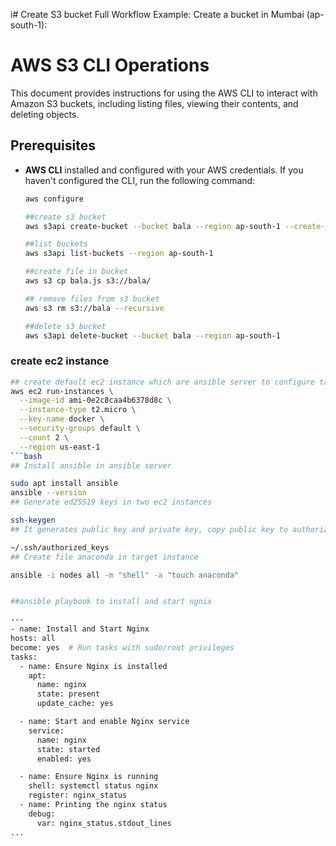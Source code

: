 i# Create S3 bucket
Full Workflow Example:
Create a bucket in Mumbai (ap-south-1):

# AWS S3 CLI Operations

This document provides instructions for using the AWS CLI to interact with Amazon S3 buckets, including listing files, viewing their contents, and deleting objects.

## Prerequisites

- **AWS CLI** installed and configured with your AWS credentials. If you haven't configured the CLI, run the following command:
  
  ```bash
  aws configure

  ##create s3 bucket
  aws s3api create-bucket --bucket bala --region ap-south-1 --create-bucket-configuration LocationConstraint=ap-south-1

  ##list buckets  
  aws s3api list-buckets --region ap-south-1

  ##create file in bucket
  aws s3 cp bala.js s3://bala/
  
  ## remove files from s3 bucket  
  aws s3 rm s3://bala --recursive
  
  ##delete s3 bucket
  aws s3api delete-bucket --bucket bala --region ap-south-1

### create ec2 instance
  ```bash
  ## create default ec2 instance which are ansible server to configure target server
  aws ec2 run-instances \
    --image-id ami-0e2c8caa4b6378d8c \
    --instance-type t2.micro \
    --key-name docker \
    --security-groups default \
    --count 2 \
    --region us-east-1
 ```bash
 ## Install ansible in ansible server
 
 sudo apt install ansible
 ansible --version
 ## Generate ed25519 keys in two ec2 instances
 
 ssh-keygen
 ## It generates public key and private key, copy public key to authorized_keys file /home/ubuntu/.ssh/id_ed25519.pub
 
 ~/.ssh/authorized_keys
 ## Create file anaconda in target instance

 ansible -i nodes all -m "shell" -a "touch anaconda" 
 

##ansible playbook to install and start ngnix

---
- name: Install and Start Nginx
  hosts: all
  become: yes  # Run tasks with sudo/root privileges
  tasks:
    - name: Ensure Nginx is installed
      apt:
        name: nginx
        state: present
        update_cache: yes

    - name: Start and enable Nginx service
      service:
        name: nginx
        state: started
        enabled: yes

    - name: Ensure Nginx is running
      shell: systemctl status nginx
      register: nginx_status
    - name: Printing the nginx status
      debug:
        var: nginx_status.stdout_lines
...

